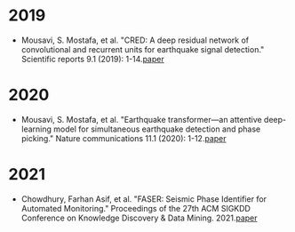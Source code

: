 # 2019
- Mousavi, S. Mostafa, et al. "CRED: A deep residual network of convolutional and recurrent units for earthquake signal detection." Scientific reports 9.1 (2019): 1-14.[paper](https://www.nature.com/articles/s41598-019-45748-1)

# 2020
- Mousavi, S. Mostafa, et al. "Earthquake transformer—an attentive deep-learning model for simultaneous earthquake detection and phase picking." Nature communications 11.1 (2020): 1-12.[paper](https://www.nature.com/articles/s41467-020-17591-w)

# 2021
- Chowdhury, Farhan Asif, et al. "FASER: Seismic Phase Identifier for Automated Monitoring." Proceedings of the 27th ACM SIGKDD Conference on Knowledge Discovery & Data Mining. 2021.[paper](https://dl.acm.org/doi/pdf/10.1145/3447548.3467064)


